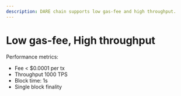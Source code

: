 ```yaml
---
description: DARE chain supports low gas-fee and high throughput.
---
```


# Low gas-fee, High throughput

Performance metrics:

* Fee < $0.0001 per tx
* Throughput 1000 TPS
* Block time: 1s
* Single block finality
